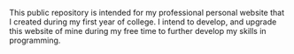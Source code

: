 This public repository is intended for my professional personal website that I created during my first year of college. I intend to develop, and upgrade this website of mine during my free time to further develop my skills in programming. 
